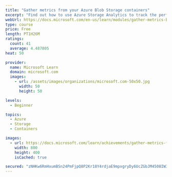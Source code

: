 ```yaml
---
title: "Gather metrics from your Azure Blob Storage containers"
excerpt: "Find out how to use Azure Storage Analytics to track the performance of your Blob storage containers and to display that Blob performance in your dashboard."
webUrl: https://docs.microsoft.com/en-us/learn/modules/gather-metrics-blob-storage/
type: course
price: Free
length: PT1H26M
ratings:
  count: 41
  average: 4.487805
heat: 50

provider:
  name: Microsoft Learn
  domain: microsoft.com
  images:
    - url: /assets/images/organizations/microsoft.com-50x50.jpg
      width: 50
      height: 50

levels:
  - Beginner

topics:
  - Azure
  - Storage
  - Containers

images:
  - url: https://docs.microsoft.com/learn/achievements/gather-metrics-from-blob-storage-social.png
    width: 800
    height: 400
    isCached: true

secured: "zNHKw6RmHxumBSn24PmFjpQ8P2Kr18Y4rdjaE9mpxgryDy6UcZGbJM4508IW3mnFYwbyxQTPVK9DVhAtLME29vpI8Tb5VVbFh9xZltav7sZrDHUQjkTPrtiM8BJzZD4XyrVmZVGWY5qXs54uFJhzxb2Ofqd/1Jac+7GpjEcG3XalihcbwQ7VCwWZ9txOuxpcRWqvb/wbzDjpa+ECQRGrM4H9NKP72HcqXHT8P63AL3OXCcg65nR0CcQ74cGKp8kgxVS7VV12ydBYTh1KmJ6qrVtNwcmSf5aucUHroStJmhjsEQensceIStzh+uEEMkCpN8uE1ZcqW5xdluLerGanLXWpLdp/ch+g95A5ahXC6geQUB1XQHXFnQCYw68Ht0sh65qNZoauilZmVSNMBhBDY8jmJMIXxqFzCcrlK5cTVpI=;zlK3atNqtOKa+SzY3nzs1Q=="
---
```



